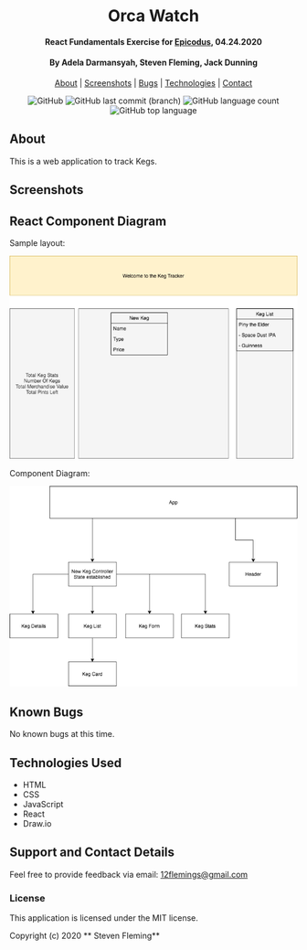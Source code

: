 <div align=center>

# Orca Watch

#### React Fundamentals Exercise for [Epicodus](https://www.epicodus.com/), 04.24.2020

#### By **Adela Darmansyah, Steven Fleming, Jack Dunning**

[About](#About) | [Screenshots](#Screenshots) | [Bugs](#Known-Bugs) | [Technologies](#Technologies-Used) | [Contact](#Support-and-Contact-Details)

![GitHub](https://img.shields.io/github/license/ayohana/orca-watch?color=%23DE98B2&style=for-the-badge) ![GitHub last commit (branch)](https://img.shields.io/github/last-commit/ayohana/orca-watch/master?color=%23DE98B2&style=for-the-badge) ![GitHub language count](https://img.shields.io/github/languages/count/ayohana/orca-watch?color=%23DE98B2&style=for-the-badge) ![GitHub top language](https://img.shields.io/github/languages/top/ayohana/orca-watch?color=%23DE98B2&style=for-the-badge)

</div>

## About

This is a web application to track Kegs.

## Screenshots

## React Component Diagram

Sample layout:

<img style="width:600px" src="./public/modelDisplay.png">

Component Diagram:

<img style="width:600px" src="./public/componentTree.png">

## Known Bugs

No known bugs at this time.

## Technologies Used

- HTML
- CSS
- JavaScript
- React
- Draw.io

## Support and Contact Details

Feel free to provide feedback via email: 12flemings@gmail.com

### License

This application is licensed under the MIT license.

Copyright (c) 2020 ** Steven Fleming**

